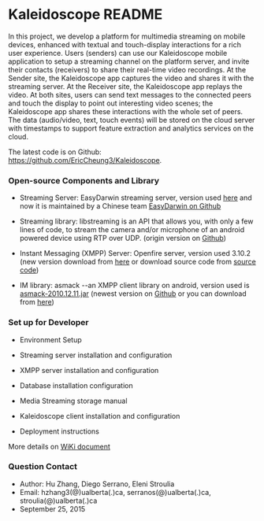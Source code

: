 # Kaleidoscope README #
In this project, we develop  a platform for multimedia streaming on mobile devices, enhanced with textual and touch-display interactions for a rich user experience. Users (senders) can use our Kaleidoscope mobile application to setup a streaming channel on the platform server, and invite their contacts (receivers) to share their real-time video recordings. At the Sender site, the Kaleidoscope app captures the video and shares it with the streaming server. At the Receiver site, the Kaleidoscope app replays the video. At both sites, users can send text messages to the connected peers and touch the display to point out interesting video scenes; the Kaleidoscope app shares these interactions with the whole set of peers. The data (audio/video, text, touch events) will be stored on the cloud server with timestamps to support feature extraction and analytics services on the cloud. 

The latest code is on Github: <https://github.com/EricCheung3/Kaleidoscope>.

### Open-source Components and Library ###

* Streaming Server: EasyDarwin streaming server, version used [here](https://bitbucket.org/EricCHeung-admin/easydarwin/src) and now it is maintained by a Chinese team [EasyDarwin on Github](https://github.com/EasyDarwin/EasyDarwin)
* Streaming library: libstreaming is an API that allows you, with only a few lines of code, to stream the camera and/or microphone of an android powered device using RTP over UDP. (origin version on [Github](https://github.com/fyhertz/libstreaming))

* Instant Messaging (XMPP) Server: Openfire server, version used 3.10.2 (new version download from [here](http://www.igniterealtime.org/downloads/index.jsp) or download source code from [source code](http://www.igniterealtime.org/downloads/source.jsp))
* IM library: asmack --an XMPP client library on android, version used is [asmack-2010.12.11.jar](https://code.google.com/archive/p/asmack/downloads) (newest version on [Github](https://github.com/igniterealtime/Smack) or you can download from [here](http://www.igniterealtime.org/downloads/index.jsp#smack))


### Set up for Developer ###

* Environment Setup

* Streaming server installation and configuration

* XMPP server installation and configuration

* Database installation configuration

* Media Streaming storage manual

* Kaleidoscope client installation and configuration

* Deployment instructions

More details on [WiKi document](https://bitbucket.org/EricCHeung-admin/kaleidoscope/wiki/browse/)

### Question Contact ###

* Author: Hu Zhang, Diego Serrano, Eleni Stroulia
* Email: hzhang3(@)ualberta(.)ca, serranos(@)ualberta(.)ca, stroulia(@)ualberta(.)ca
* September 25, 2015
